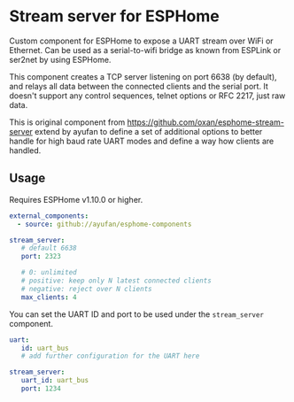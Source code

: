 Stream server for ESPHome
=========================

Custom component for ESPHome to expose a UART stream over WiFi or Ethernet. Can be used as a serial-to-wifi bridge as
known from ESPLink or ser2net by using ESPHome.

This component creates a TCP server listening on port 6638 (by default), and relays all data between the connected
clients and the serial port. It doesn't support any control sequences, telnet options or RFC 2217, just raw data.

This is original component from https://github.com/oxan/esphome-stream-server extend by ayufan to define a set of additional options
to better handle for high baud rate UART modes and define a way how clients are handled.

Usage
-----

Requires ESPHome v1.10.0 or higher.

```yaml
external_components:
  - source: github://ayufan/esphome-components

stream_server:
   # default 6638
   port: 2323

   # 0: unlimited
   # positive: keep only N latest connected clients
   # negative: reject over N clients
   max_clients: 4
```

You can set the UART ID and port to be used under the `stream_server` component.

```yaml
uart:
   id: uart_bus
   # add further configuration for the UART here

stream_server:
   uart_id: uart_bus
   port: 1234
```
